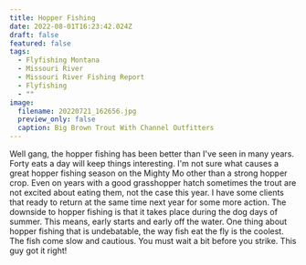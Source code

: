 ```yaml
---
title: Hopper Fishing
date: 2022-08-01T16:23:42.024Z
draft: false
featured: false
tags:
  - Flyfishing Montana
  - Missouri River
  - Missouri River Fishing Report
  - Flyfishing
  - ""
image:
  filename: 20220721_162656.jpg
  preview_only: false
  caption: Big Brown Trout With Channel Outfitters
---
```

Well gang, the hopper fishing has been better than I've seen in many years. Forty eats a day will keep things interesting. I'm not sure what causes a great hopper fishing season on the Mighty Mo other than a strong hopper crop. Even on years with a good grasshopper hatch sometimes the trout are not excited about eating them, not the case this year. I have some clients that ready to return at the same time next year for some more action. The downside to hopper fishing is that it takes place during the dog days of summer. This means, early starts and early off the water. One thing about hopper fishing that is undebatable, the way fish eat the fly is the coolest. The fish come slow and cautious. You must wait a bit before you strike. This guy got it right!